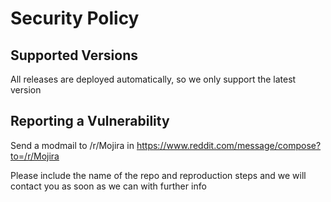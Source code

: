 # Security Policy

## Supported Versions

All releases are deployed automatically, so we only support the latest version

## Reporting a Vulnerability

Send a modmail to /r/Mojira in https://www.reddit.com/message/compose?to=/r/Mojira

Please include the name of the repo and reproduction steps and we will contact you as soon as we can with further info
